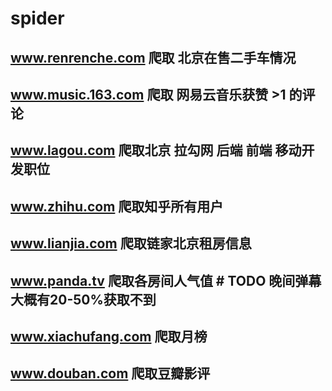 # spider
## www.renrenche.com 爬取 北京在售二手车情况
## www.music.163.com 爬取 网易云音乐获赞 >1 的评论
## www.lagou.com 爬取北京 拉勾网 后端 前端 移动开发职位
## www.zhihu.com 爬取知乎所有用户
## www.lianjia.com 爬取链家北京租房信息
## www.panda.tv 爬取各房间人气值   # TODO 晚间弹幕大概有20-50%获取不到
## www.xiachufang.com 爬取月榜
## www.douban.com 爬取豆瓣影评


